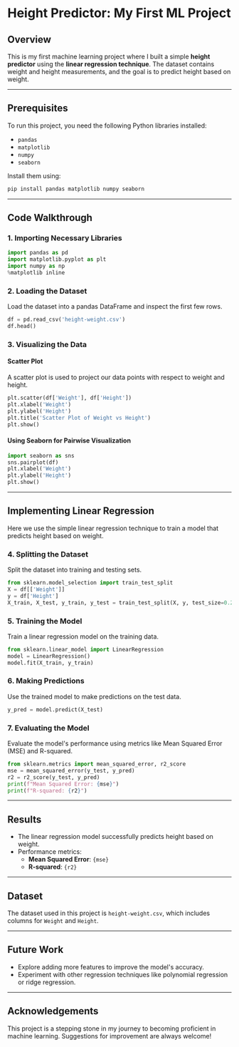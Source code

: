 # Height Predictor: My First ML Project

## Overview
This is my first machine learning project where I built a simple **height predictor** using the **linear regression technique**. The dataset contains weight and height measurements, and the goal is to predict height based on weight.

---

## Prerequisites
To run this project, you need the following Python libraries installed:

- `pandas`
- `matplotlib`
- `numpy`
- `seaborn`

Install them using:
```bash
pip install pandas matplotlib numpy seaborn
```

---

## Code Walkthrough

### 1. Importing Necessary Libraries
```python
import pandas as pd
import matplotlib.pyplot as plt
import numpy as np
%matplotlib inline 
```

### 2. Loading the Dataset
Load the dataset into a pandas DataFrame and inspect the first few rows.
```python
df = pd.read_csv('height-weight.csv')
df.head()
```

### 3. Visualizing the Data
#### Scatter Plot
A scatter plot is used to project our data points with respect to weight and height.
```python
plt.scatter(df['Weight'], df['Height'])
plt.xlabel('Weight')
plt.ylabel('Height')
plt.title('Scatter Plot of Weight vs Height')
plt.show()
```

#### Using Seaborn for Pairwise Visualization
```python
import seaborn as sns
sns.pairplot(df)
plt.xlabel('Weight')
plt.ylabel('Height')
plt.show()
```

---

## Implementing Linear Regression
Here we use the simple linear regression technique to train a model that predicts height based on weight.

### 4. Splitting the Dataset
Split the dataset into training and testing sets.
```python
from sklearn.model_selection import train_test_split
X = df[['Weight']]
y = df['Height']
X_train, X_test, y_train, y_test = train_test_split(X, y, test_size=0.2, random_state=42)
```

### 5. Training the Model
Train a linear regression model on the training data.
```python
from sklearn.linear_model import LinearRegression
model = LinearRegression()
model.fit(X_train, y_train)
```

### 6. Making Predictions
Use the trained model to make predictions on the test data.
```python
y_pred = model.predict(X_test)
```

### 7. Evaluating the Model
Evaluate the model's performance using metrics like Mean Squared Error (MSE) and R-squared.
```python
from sklearn.metrics import mean_squared_error, r2_score
mse = mean_squared_error(y_test, y_pred)
r2 = r2_score(y_test, y_pred)
print(f"Mean Squared Error: {mse}")
print(f"R-squared: {r2}")
```

---

## Results
- The linear regression model successfully predicts height based on weight.
- Performance metrics:
  - **Mean Squared Error**: `{mse}`
  - **R-squared**: `{r2}`

---

## Dataset
The dataset used in this project is `height-weight.csv`, which includes columns for `Weight` and `Height`.

---

## Future Work
- Explore adding more features to improve the model's accuracy.
- Experiment with other regression techniques like polynomial regression or ridge regression.

---

## Acknowledgements
This project is a stepping stone in my journey to becoming proficient in machine learning. Suggestions for improvement are always welcome!

